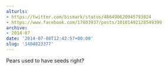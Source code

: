 ```yaml
---
alturls:
- https://twitter.com/bismark/status/486490620945793024
- https://www.facebook.com/17803937/posts/10101492128549399
archive:
- 2014-07
date: '2014-07-08T12:42:57+00:00'
slug: '1404823377'
---
```


Pears used to have seeds right?

